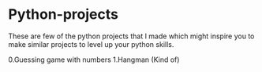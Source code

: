 # Python-projects
These are few of the python projects that I made which might inspire you to make similar projects to level up your python skills.

0.Guessing game with numbers
1.Hangman (Kind of)
